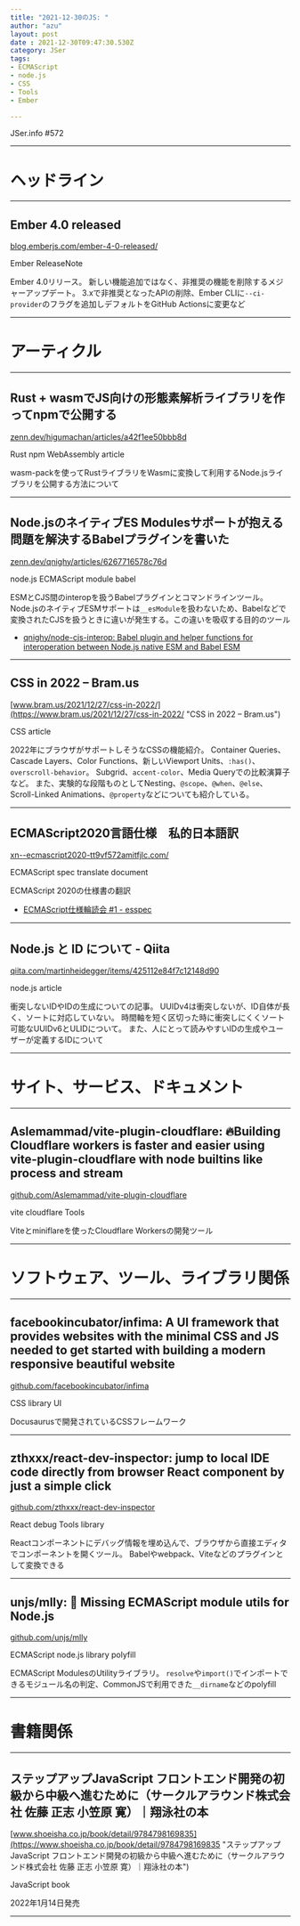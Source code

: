 ```yaml
---
title: "2021-12-30のJS: "
author: "azu"
layout: post
date : 2021-12-30T09:47:30.530Z
category: JSer
tags:
- ECMAScript
- node.js
- CSS
- Tools
- Ember

---
```


JSer.info #572

----

<h1 class="site-genre">ヘッドライン</h1>

----

## Ember 4.0 released
[blog.emberjs.com/ember-4-0-released/](https://blog.emberjs.com/ember-4-0-released/ "Ember 4.0 released")
<p class="jser-tags jser-tag-icon"><span class="jser-tag">Ember</span> <span class="jser-tag">ReleaseNote</span></p>

Ember 4.0リリース。
新しい機能追加ではなく、非推奨の機能を削除するメジャーアップデート。
3.xで非推奨となったAPIの削除、Ember CLIに`--ci-provider`のフラグを追加しデフォルトをGitHub Actionsに変更など


----
<h1 class="site-genre">アーティクル</h1>

----

## Rust + wasmでJS向けの形態素解析ライブラリを作ってnpmで公開する
[zenn.dev/higumachan/articles/a42f1ee50bbb8d](https://zenn.dev/higumachan/articles/a42f1ee50bbb8d "Rust + wasmでJS向けの形態素解析ライブラリを作ってnpmで公開する")
<p class="jser-tags jser-tag-icon"><span class="jser-tag">Rust</span> <span class="jser-tag">npm</span> <span class="jser-tag">WebAssembly</span> <span class="jser-tag">article</span></p>

wasm-packを使ってRustライブラリをWasmに変換して利用するNode.jsライブラリを公開する方法について


----

## Node.jsのネイティブES Modulesサポートが抱える問題を解決するBabelプラグインを書いた
[zenn.dev/qnighy/articles/6267716578c76d](https://zenn.dev/qnighy/articles/6267716578c76d "Node.jsのネイティブES Modulesサポートが抱える問題を解決するBabelプラグインを書いた")
<p class="jser-tags jser-tag-icon"><span class="jser-tag">node.js</span> <span class="jser-tag">ECMAScript</span> <span class="jser-tag">module</span> <span class="jser-tag">babel</span></p>

ESMとCJS間のinteropを扱うBabelプラグインとコマンドラインツール。
Node.jsのネイティブESMサポートは`__esModule`を扱わないため、Babelなどで変換されたCJSを扱うときに違いが発生する。この違いを吸収する目的のツール

- [qnighy/node-cjs-interop: Babel plugin and helper functions for interoperation between Node.js native ESM and Babel ESM](https://github.com/qnighy/node-cjs-interop "qnighy/node-cjs-interop: Babel plugin and helper functions for interoperation between Node.js native ESM and Babel ESM")

----

## CSS in 2022 – Bram.us
[www.bram.us/2021/12/27/css-in-2022/](https://www.bram.us/2021/12/27/css-in-2022/ "CSS in 2022 – Bram.us")
<p class="jser-tags jser-tag-icon"><span class="jser-tag">CSS</span> <span class="jser-tag">article</span></p>

2022年にブラウザがサポートしそうなCSSの機能紹介。
Container Queries、Cascade Layers、Color Functions、新しいViewport Units、`:has()`、` overscroll-behavior`。
Subgrid、`accent-color`、Media Queryでの比較演算子など。
また、実験的な段階ものとしてNesting、`@scope`、`@when`、`@else`、Scroll-Linked Animations、`@property`などについても紹介している。


----

## ECMAScript2020言語仕様　私的日本語訳
[xn--ecmascript2020-tt9vf572amitfjlc.com/](https://xn--ecmascript2020-tt9vf572amitfjlc.com/ "ECMAScript2020言語仕様　私的日本語訳")
<p class="jser-tags jser-tag-icon"><span class="jser-tag">ECMAScript</span> <span class="jser-tag">spec</span> <span class="jser-tag">translate</span> <span class="jser-tag">document</span></p>

ECMAScript 2020の仕様書の翻訳

- [ECMAScript仕様輪読会 #1 - esspec](https://scrapbox.io/esspec/ECMAScript%E4%BB%95%E6%A7%98%E8%BC%AA%E8%AA%AD%E4%BC%9A_%231 "ECMAScript仕様輪読会 #1 - esspec")

----

## Node.js と ID について - Qiita
[qiita.com/martinheidegger/items/425112e84f7c12148d90](https://qiita.com/martinheidegger/items/425112e84f7c12148d90 "Node.js と ID について - Qiita")
<p class="jser-tags jser-tag-icon"><span class="jser-tag">node.js</span> <span class="jser-tag">article</span></p>

衝突しないIDやIDの生成についての記事。
UUIDv4は衝突しないが、ID自体が長く、ソートに対応していない。
時間軸を短く区切った時に衝突しにくくソート可能なUUIDv6とULIDについて。
また、人にとって読みやすいIDの生成やユーザーが定義するIDについて


----
<h1 class="site-genre">サイト、サービス、ドキュメント</h1>

----

## Aslemammad/vite-plugin-cloudflare: 🔥Building Cloudflare workers is faster and easier using vite-plugin-cloudflare with node builtins like process and stream
[github.com/Aslemammad/vite-plugin-cloudflare](https://github.com/Aslemammad/vite-plugin-cloudflare "Aslemammad/vite-plugin-cloudflare: 🔥Building Cloudflare workers is faster and easier using vite-plugin-cloudflare with node builtins like process and stream")
<p class="jser-tags jser-tag-icon"><span class="jser-tag">vite</span> <span class="jser-tag">cloudflare</span> <span class="jser-tag">Tools</span></p>

Viteとminiflareを使ったCloudflare Workersの開発ツール


----
<h1 class="site-genre">ソフトウェア、ツール、ライブラリ関係</h1>

----

## facebookincubator/infima: A UI framework that provides websites with the minimal CSS and JS needed to get started with building a modern responsive beautiful website
[github.com/facebookincubator/infima](https://github.com/facebookincubator/infima "facebookincubator/infima: A UI framework that provides websites with the minimal CSS and JS needed to get started with building a modern responsive beautiful website")
<p class="jser-tags jser-tag-icon"><span class="jser-tag">CSS</span> <span class="jser-tag">library</span> <span class="jser-tag">UI</span></p>

Docusaurusで開発されているCSSフレームワーク


----

## zthxxx/react-dev-inspector: jump to local IDE code directly from browser React component by just a simple click
[github.com/zthxxx/react-dev-inspector](https://github.com/zthxxx/react-dev-inspector "zthxxx/react-dev-inspector: jump to local IDE code directly from browser React component by just a simple click")
<p class="jser-tags jser-tag-icon"><span class="jser-tag">React</span> <span class="jser-tag">debug</span> <span class="jser-tag">Tools</span> <span class="jser-tag">library</span></p>

Reactコンポーネントにデバッグ情報を埋め込んで、ブラウザから直接エディタでコンポーネントを開くツール。
Babelやwebpack、Viteなどのプラグインとして変換できる


----

## unjs/mlly: 🤝 Missing ECMAScript module utils for Node.js
[github.com/unjs/mlly](https://github.com/unjs/mlly "unjs/mlly: 🤝 Missing ECMAScript module utils for Node.js")
<p class="jser-tags jser-tag-icon"><span class="jser-tag">ECMAScript</span> <span class="jser-tag">node.js</span> <span class="jser-tag">library</span> <span class="jser-tag">polyfill</span></p>

ECMAScript ModulesのUtilityライブラリ。
`resolve`や`import()`でインポートできるモジュール名の判定、CommonJSで利用できた`__dirname`などのpolyfill


----
<h1 class="site-genre">書籍関係</h1>

----

## ステップアップJavaScript フロントエンド開発の初級から中級へ進むために（サークルアラウンド株式会社 佐藤 正志 小笠原 寛）｜翔泳社の本
[www.shoeisha.co.jp/book/detail/9784798169835](https://www.shoeisha.co.jp/book/detail/9784798169835 "ステップアップJavaScript フロントエンド開発の初級から中級へ進むために（サークルアラウンド株式会社 佐藤 正志 小笠原 寛）｜翔泳社の本")
<p class="jser-tags jser-tag-icon"><span class="jser-tag">JavaScript</span> <span class="jser-tag">book</span></p>

2022年1月14日発売


----
